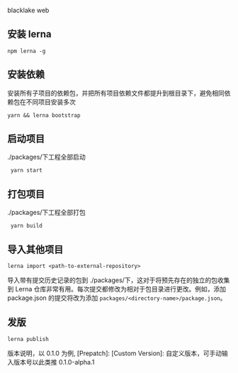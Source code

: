 blacklake web

## 安装 lerna

```
npm lerna -g
```

## 安装依赖

安装所有子项目的依赖包，并把所有项目依赖文件都提升到根目录下，避免相同依赖包在不同项目安装多次

```
yarn && lerna bootstrap

```

## 启动项目

./packages/下工程全部启动

```
 yarn start

```

## 打包项目

./packages/下工程全部打包

```
 yarn build

```

## 导入其他项目

```
lerna import <path-to-external-repository>
```

导入带有提交历史记录的包到 ./packages/下，这对于将预先存在的独立的包收集到 Lerna 仓库非常有用。每次提交都修改为相对于包目录进行更改。例如，添加 package.json 的提交将改为添加 `packages/<directory-name>/package.json`。

## 发版

```
lerna publish

```

版本说明，以 0.1.0 为例,
[Prepatch]:
[Custom Version]: 自定义版本，可手动输入版本号以此类推 0.1.0-alpha.1

